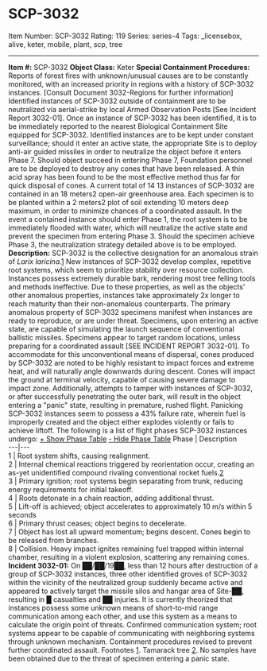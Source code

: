 # SCP-3032
Item Number: SCP-3032
Rating: 119
Series: series-4
Tags: _licensebox, alive, keter, mobile, plant, scp, tree

---

**Item #:** SCP-3032
**Object Class:** Keter
**Special Containment Procedures:** Reports of forest fires with unknown/unusual causes are to be constantly monitored, with an increased priority in regions with a history of SCP-3032 instances. [Consult Document 3032-Regions for further information]  
Identified instances of SCP-3032 outside of containment are to be neutralized via aerial-strike by local Armed Observation Posts [See Incident Report 3032-01]. Once an instance of SCP-3032 has been identified, it is to be immediately reported to the nearest Biological Containment Site equipped for SCP-3032. Identified instances are to be kept under constant surveillance; should it enter an active state, the appropriate Site is to deploy anti-air guided missiles in order to neutralize the object before it enters Phase 7. Should object succeed in entering Phase 7, Foundation personnel are to be deployed to destroy any cones that have been released. A thin acid spray has been found to be the most effective method thus far for quick disposal of cones.
A current total of 14 13 instances of SCP-3032 are contained in an 18 meters2 open-air greenhouse area. Each specimen is to be planted within a 2 meters2 plot of soil extending 10 meters deep maximum, in order to minimize chances of a coordinated assault. In the event a contained instance should enter Phase 1, the root system is to be immediately flooded with water, which will neutralize the active state and prevent the specimen from entering Phase 3. Should the specimen achieve Phase 3, the neutralization strategy detailed above is to be employed.
**Description:** SCP-3032 is the collective designation for an anomalous strain of _Larix laricina_.[1](javascript:;) New instances of SCP-3032 develop complex, repetitive root systems, which seem to prioritize stability over resource collection. Instances possess extremely durable bark, rendering most tree felling tools and methods ineffective. Due to these properties, as well as the objects' other anomalous properties, instances take approximately 2x longer to reach maturity than their non-anomalous counterparts.
The primary anomalous property of SCP-3032 specimens manifest when instances are ready to reproduce, or are under threat. Specimens, upon entering an active state, are capable of simulating the launch sequence of conventional ballistic missiles. Specimens appear to target random locations, unless preparing for a coordinated assault [SEE INCIDENT REPORT 3032-01]. To accommodate for this unconventional means of dispersal, cones produced by SCP-3032 are noted to be highly resistant to impact forces and extreme heat, and will naturally angle downwards during descent. Cones will impact the ground at terminal velocity, capable of causing severe damage to impact zone. Additionally, attempts to tamper with instances of SCP-3032, or after successfully penetrating the outer bark, will result in the object entering a "panic" state, resulting in premature, rushed flight. Panicking SCP-3032 instances seem to possess a 43% failure rate, wherein fuel is improperly created and the object either explodes violently or fails to achieve liftoff.
The following is a list of flight phases SCP-3032 instances undergo:
[\+ Show Phase Table](javascript:;)
[\- Hide Phase Table](javascript:;)
Phase | Description  
---|---  
1 | Root system shifts, causing realignment.  
2 | Internal chemical reactions triggered by reorientation occur, creating an as-yet unidentified compound rivaling conventional rocket fuels.[2](javascript:;)  
3 | Primary ignition; root systems begin separating from trunk, reducing energy requirements for initial takeoff.  
4 | Roots detonate in a chain reaction, adding additional thrust.  
5 | Lift-off is achieved; object accelerates to approximately 10 m/s within 5 seconds  
6 | Primary thrust ceases; object begins to decelerate.  
7 | Object has lost all upward momentum; begins descent. Cones begin to be released from branches.  
8 | Collision. Heavy impact ignites remaining fuel trapped within internal chamber, resulting in a violent explosion, scattering any remaining cones.  
**Incident 3032-01:** On ██/██/19██, less than 12 hours after destruction of a group of SCP-3032 instances, three other identified groves of SCP-3032 within the vicinity of the neutralized group suddenly became active and appeared to actively target the missile silos and hangar area of Site-██, resulting in █ casualties and ██ injuries. It is currently theorized that instances possess some unknown means of short-to-mid range communication among each other, and use this system as a means to calculate the origin point of threats. Confirmed communication system; root systems appear to be capable of communicating with neighboring systems through unknown mechanism. Containment procedures revised to prevent further coordinated assault.
Footnotes
[1](javascript:;). Tamarack tree
[2](javascript:;). No samples have been obtained due to the threat of specimen entering a panic state.